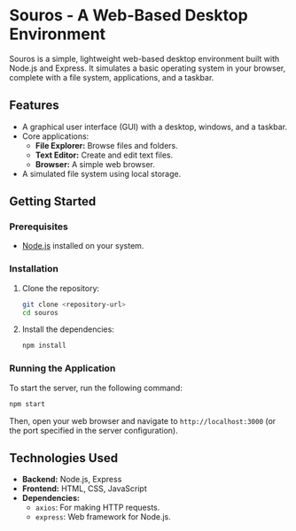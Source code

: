 # Souros - A Web-Based Desktop Environment

Souros is a simple, lightweight web-based desktop environment built with Node.js and Express. It simulates a basic operating system in your browser, complete with a file system, applications, and a taskbar.

## Features

*   A graphical user interface (GUI) with a desktop, windows, and a taskbar.
*   Core applications:
    *   **File Explorer:** Browse files and folders.
    *   **Text Editor:** Create and edit text files.
    *   **Browser:** A simple web browser.
*   A simulated file system using local storage.

## Getting Started

### Prerequisites

*   [Node.js](https://nodejs.org/) installed on your system.

### Installation

1.  Clone the repository:
    ```bash
    git clone <repository-url>
    cd souros
    ```
2.  Install the dependencies:
    ```bash
    npm install
    ```

### Running the Application

To start the server, run the following command:

```bash
npm start
```

Then, open your web browser and navigate to `http://localhost:3000` (or the port specified in the server configuration).

## Technologies Used

*   **Backend:** Node.js, Express
*   **Frontend:** HTML, CSS, JavaScript
*   **Dependencies:**
    *   `axios`: For making HTTP requests.
    *   `express`: Web framework for Node.js.